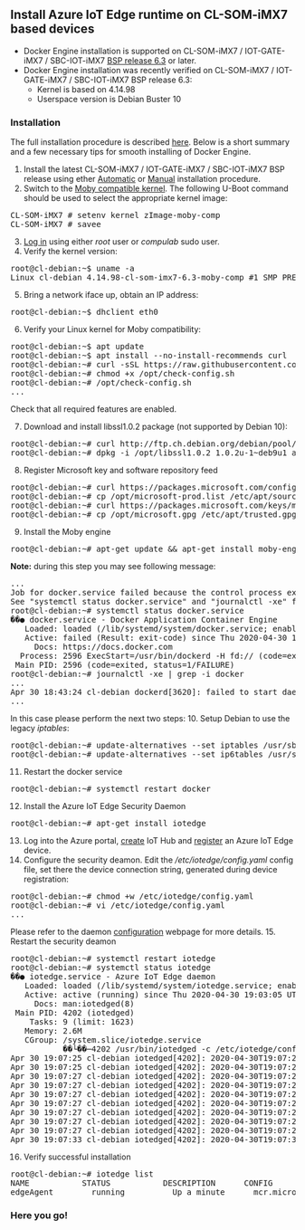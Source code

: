 ## Install Azure IoT Edge runtime on CL-SOM-iMX7 based devices

- Docker Engine installation is supported on CL-SOM-iMX7 / IOT-GATE-iMX7 / SBC-IOT-iMX7 [BSP release 6.3](https://www.compulab.com/wp-content/uploads/2020/05/cl-som-imx7-bsp-bin_2020_05_10.zip "BSP release 6.3") or later.
- Docker Engine installation was recently verified on CL-SOM-iMX7 / IOT-GATE-iMX7 / SBC-IOT-iMX7 BSP release 6.3:
	- Kernel is based on 4.14.98
	- Userspace version is Debian Buster 10

### Installation
The full installation procedure is described [here](https://docs.microsoft.com/en-us/azure/iot-edge/how-to-install-iot-edge-linux "Azure IoT Edge runtime on Debian"). Below is a short summary and a few necessary tips for smooth installing of Docker Engine.
1.  Install the latest CL-SOM-iMX7 / IOT-GATE-iMX7 / SBC-IOT-iMX7 BSP release using ether  [Automatic](https://mediawiki.compulab.com/w/index.php?title=CL-SOM-iMX7:_Linux:_Automatic_Installation "Automatic") or [Manual](https://mediawiki.compulab.com/w/index.php?title=CL-SOM-iMX7:_Linux:_Manual_Installation "Manual") installation procedure.
2. Switch to the [Moby compatible kernel](https://blog.hypriot.com/post/verify-kernel-container-compatibility/ "Moby compatible kernel"). The following U-Boot command should be used to select the appropriate kernel image:
<pre>
CL-SOM-iMX7 # setenv kernel zImage-moby-comp
CL-SOM-iMX7 # savee
</pre> 
3. [Log in](https://mediawiki.compulab.com/w/index.php?title=IOT-GATE-iMX7_and_SBC-IOT-iMX7:_Linux:_Debian#Connection_and_Logging_In "Log in") using either *root* user or *compulab* sudo user.
4. Verify the kernel version:
<pre>
root@cl-debian:~$ uname -a
Linux cl-debian 4.14.98-cl-som-imx7-6.3-moby-comp #1 SMP PREEMPT Thu Apr 23 18:28:02 IDT 2020 armv7l GNU/Linux
</pre>
5. Bring a network iface up, obtain an IP address:
<pre>root@cl-debian:~$ dhclient eth0</pre>
6. Verify your Linux kernel for Moby compatibility:
<pre>
root@cl-debian:~$ apt update
root@cl-debian:~$ apt install --no-install-recommends curl
root@cl-debian:~# curl -sSL https://raw.githubusercontent.com/moby/moby/master/contrib/check-config.sh -o /opt/check-config.sh
root@cl-debian:~# chmod +x /opt/check-config.sh
root@cl-debian:~# /opt/check-config.sh
...
</pre>
Check that all required features are enabled.

7. Download and install libssl1.0.2 package (not supported by Debian 10):
<pre>
root@cl-debian:~# curl http://ftp.ch.debian.org/debian/pool/main/o/openssl1.0/libssl1.0.2_1.0.2u-1~deb9u1_armhf.deb > /opt/libssl1.0.2_1.0.2u-1~deb9u1_armhf.deb
root@cl-debian:~# dpkg -i /opt/libssl1.0.2_1.0.2u-1~deb9u1_armhf.deb
</pre>
8. Register Microsoft key and software repository feed
<pre>
root@cl-debian:~# curl https://packages.microsoft.com/config/debian/stretch/multiarch/prod.list > /opt/microsoft-prod.list
root@cl-debian:~# cp /opt/microsoft-prod.list /etc/apt/sources.list.d/
root@cl-debian:~# curl https://packages.microsoft.com/keys/microsoft.asc | gpg --dearmor > /opt/microsoft.gpg
root@cl-debian:~# cp /opt/microsoft.gpg /etc/apt/trusted.gpg.d/
</pre>
9. Install the Moby engine
<pre>root@cl-debian:~# apt-get update && apt-get install moby-engine moby-cli</pre>
**Note:** during this step you may see following message:
<pre>
...
Job for docker.service failed because the control process exited with error code.
See "systemctl status docker.service" and "journalctl -xe" for details.
root@cl-debian:~# systemctl status docker.service
��● docker.service - Docker Application Container Engine
   Loaded: loaded (/lib/systemd/system/docker.service; enabled; vendor preset: enabled)
   Active: failed (Result: exit-code) since Thu 2020-04-30 17:11:50 UTC; 18s ago
     Docs: https://docs.docker.com
  Process: 2596 ExecStart=/usr/bin/dockerd -H fd:// (code=exited, status=1/FAILURE)
 Main PID: 2596 (code=exited, status=1/FAILURE)
root@cl-debian:~# journalctl -xe | grep -i docker
...
Apr 30 18:43:24 cl-debian dockerd[3620]: failed to start daemon: Error initializing network controller: error obtaining controller instance: failed to create NAT chain DOCKER: iptables failed: iptables -t nat -N DOCKER: iptables: Operation not supported.
...
</pre>
In this case please perform the next two steps:
10. Setup Debian to use the legacy *iptables*:
<pre>
root@cl-debian:~# update-alternatives --set iptables /usr/sbin/iptables-legacy
root@cl-debian:~# update-alternatives --set ip6tables /usr/sbin/ip6tables-legacy
</pre>
11. Restart the docker service
<pre>root@cl-debian:~# systemctl restart docker</pre>
12. Install the Azure IoT Edge Security Daemon
<pre>root@cl-debian:~# apt-get install iotedge</pre>
13. Log into the Azure portal, [create](https://docs.microsoft.com/en-us/azure/iot-hub/iot-hub-create-through-portal "Create an IoT hub") IoT Hub  and [register](https://docs.microsoft.com/en-us/azure/iot-edge/how-to-register-device "Register an Azure IoT Edge device") an Azure IoT Edge device.
14. Configure the security deamon. Edit the */etc/iotedge/config.yaml* config file, set there the device connection string, generated during device registration:
<pre>
root@cl-debian:~# chmod +w /etc/iotedge/config.yaml
root@cl-debian:~# vi /etc/iotedge/config.yaml
...
</pre>
Please refer to the daemon [configuration](https://docs.microsoft.com/en-us/azure/iot-edge/how-to-install-iot-edge-linux#configure-the-security-daemon "Configure the security daemon") webpage for more details.
15. Restart the security deamon
<pre>
root@cl-debian:~# systemctl restart iotedge
root@cl-debian:~# systemctl status iotedge
��● iotedge.service - Azure IoT Edge daemon
   Loaded: loaded (/lib/systemd/system/iotedge.service; enabled; vendor preset: enabled)
   Active: active (running) since Thu 2020-04-30 19:03:05 UTC; 4min 28s ago
     Docs: man:iotedged(8)
 Main PID: 4202 (iotedged)
    Tasks: 9 (limit: 1623)
   Memory: 2.6M
   CGroup: /system.slice/iotedge.service
           ��└��─4202 /usr/bin/iotedged -c /etc/iotedge/config.yaml
Apr 30 19:07:25 cl-debian iotedged[4202]: 2020-04-30T19:07:25Z [INFO] - Successfully created module edgeAgent
Apr 30 19:07:25 cl-debian iotedged[4202]: 2020-04-30T19:07:25Z [INFO] - Starting module edgeAgent...
Apr 30 19:07:27 cl-debian iotedged[4202]: 2020-04-30T19:07:27Z [INFO] - Successfully started module edgeAgent
Apr 30 19:07:27 cl-debian iotedged[4202]: 2020-04-30T19:07:27Z [INFO] - Checking edge runtime status
Apr 30 19:07:27 cl-debian iotedged[4202]: 2020-04-30T19:07:27Z [INFO] - Edge runtime is running.
Apr 30 19:07:27 cl-debian iotedged[4202]: 2020-04-30T19:07:27Z [INFO] - Checking edge runtime status
Apr 30 19:07:27 cl-debian iotedged[4202]: 2020-04-30T19:07:27Z [INFO] - Edge runtime is running.
Apr 30 19:07:27 cl-debian iotedged[4202]: 2020-04-30T19:07:27Z [INFO] - Checking edge runtime status
Apr 30 19:07:27 cl-debian iotedged[4202]: 2020-04-30T19:07:27Z [INFO] - Edge runtime is running.
Apr 30 19:07:33 cl-debian iotedged[4202]: 2020-04-30T19:07:33Z [INFO] - [work] - - - [2020-04-30 19:07:33.153829878 UTC] "GET /trust-bundle?api-version=2019-01-30 HTTP/1.1" 200 OK 1944 "-" "-" auth_id(-)
</pre>
16. Verify successful installation
<pre>
root@cl-debian:~# iotedge list
NAME           STATUS           DESCRIPTION      CONFIG
edgeAgent        running          Up a minute      mcr.microsoft.com/azureiotedge-agent:1.0
</pre>

### Here you go!
